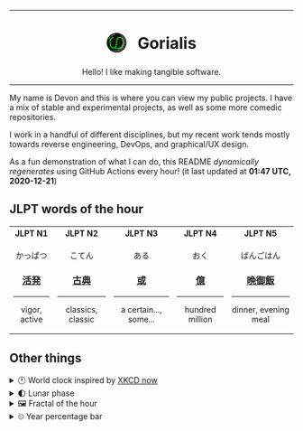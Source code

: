 ***

<h1 align="center">
<sub>
    <img src="readme/resources/avatar.png" height="36">
</sub>
&nbsp;
Gorialis
</h1>
<p align="center">
Hello! I like making tangible software.
</p>

***

My name is Devon and this is where you can view my public projects. I have a mix of stable and experimental projects, as well as some more comedic repositories.

I work in a handful of different disciplines, but my recent work tends mostly towards reverse engineering, DevOps, and graphical/UX design.

As a fun demonstration of what I can do, this README *dynamically regenerates* using GitHub Actions every hour! (it last updated at **01:47 UTC, 2020-12-21**)

<h2>JLPT words of the hour</h2>
<table>
    <tr>
        <th>JLPT N1</th>
        <th>JLPT N2</th>
        <th>JLPT N3</th>
        <th>JLPT N4</th>
        <th>JLPT N5</th>
    </tr>
    <tr>
        <td>
            <p align="center">かっぱつ</p>
            <h3 align="center"><b><a href="https://jisho.org/search/%E6%B4%BB%E7%99%BA">活発</a></b></h3>
            <hr>
            <p align="center">vigor,<wbr> active</p>
        </td>
        <td>
            <p align="center">こてん</p>
            <h3 align="center"><b><a href="https://jisho.org/search/%E5%8F%A4%E5%85%B8">古典</a></b></h3>
            <hr>
            <p align="center">classics,<wbr> classic</p>
        </td>
        <td>
            <p align="center">ある</p>
            <h3 align="center"><b><a href="https://jisho.org/search/%E6%88%96">或</a></b></h3>
            <hr>
            <p align="center">a certain...,<wbr> some...</p>
        </td>
        <td>
            <p align="center">おく</p>
            <h3 align="center"><b><a href="https://jisho.org/search/%E5%84%84">億</a></b></h3>
            <hr>
            <p align="center">hundred million</p>
        </td>
        <td>
            <p align="center">ばんごはん</p>
            <h3 align="center"><b><a href="https://jisho.org/search/%E6%99%A9%E5%BE%A1%E9%A3%AF">晩御飯</a></b></h3>
            <hr>
            <p align="center">dinner,<wbr> evening meal</p>
        </td>
    </tr>
</table>

<h2>Other things</h2>
<details>
<summary>🕐  World clock inspired by <a href="https://xkcd.com/now">XKCD now</a></summary>

> <img src="generated/now.png" width="512">

</details>
<details>
<summary>🌓 Lunar phase</summary>

The moon is approximately 23.70% through its phase (First Quarter).

</details>
<details>
<summary>&#x1f5bc; Fractal of the hour</summary>

> <img src="generated/fractal.png" width="512">

</details>
<details>
<summary>&#x23f2; Year percentage bar</summary>
<pre><code>2020 [███████████████████▁] 97.02%</code></pre>
</details>
